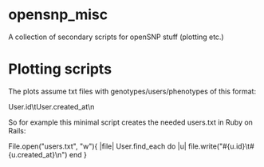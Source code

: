 # opensnp_misc
A collection of secondary scripts for openSNP stuff (plotting etc.)

# Plotting scripts
The plots assume txt files with genotypes/users/phenotypes of this format:

User.id\tUser.created_at\n

So for example this minimal script creates the needed users.txt in Ruby on Rails:

File.open("users.txt", "w"){ |file|
    User.find_each do |u|
        file.write("#{u.id}\t#{u.created_at}\n")
    end
}

